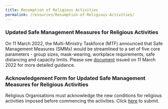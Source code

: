 ```yaml
---
title: Resumption of Religious Activities
permalink: /resources/Resumption-of-Religious-Activities/
---
```

### Updated Safe Management Measures for Religious Activities

On 11 March 2022, the Multi-Ministry Taskforce (MTF) announced that Safe Management Measures (SMMs) would be streamlined to a set of five core parameters - group sizes, mask-wearing, workplace requirements, safe distancing and capacity limits. Please see [document](xx) issued on 11 March 2022 for more detailed guidance.

### Acknowledgement Form for Updated Safe Management Measures for Religious Activities 

Religious Organisations must acknowledge the new conditions for religious activities imposed before commencing the activities. Click [here](https://form.gov.sg/6213056b40a8e3001240e1f4) to submit.